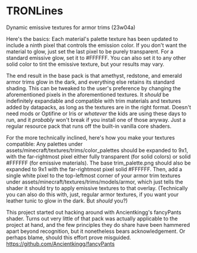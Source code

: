 # TRONLines
Dynamic emissive textures for armor trims (23w04a)

Here's the basics: Each material's palette texture has been updated to include a ninth pixel that controls the emission color. If you don't want the material to glow, just set the last pixel to be purely transparent. For a standard emissive glow, set it to #FFFFFF. You can also set it to any other solid color to tint the emissive texture, but your results may vary.

The end result in the base pack is that amethyst, redstone, and emerald armor trims glow in the dark, and everything else retains its standard shading. This can be tweaked to the user's preference by changing the aforementioned pixels in the aforementioned textures. It *should* be indefinitely expandable and compatible with trim materials and textures added by datapacks, as long as the textures are in the right format. Doesn't need mods or Optifine or Iris or *whatever* the kids are using these days to run, and it *probably* won't break if you install one of those anyway. Just a regular resource pack that runs off the built-in vanilla core shaders.

For the more technically inclined, here's how you make your textures compatible: Any palettes under assets/minecraft/textures/trims/color_palettes should be expanded to 9x1, with the far-rightmost pixel either fully transparent (for solid colors) or solid #FFFFFF (for emissive materials). The base trim_palette.png should also be expanded to 9x1 with the far-rightmost pixel solid #FFFFFF. Then, add a single white pixel to the top-leftmost corner of your armor trim textures under assets/minecraft/textures/trims/models/armor, which just tells the shader it should try to apply emissive textures to that overlay. (Technically you can also do this with, just, regular armor textures, if you want your leather tunic to glow in the dark. But *should* you?)

This project started out hacking around with Ancientkingg's fancyPants shader. Turns out very little of that pack was actually applicable to the project at hand, and the few principles they do share have been hammered apart beyond recognition, but it nonetheless bears acknowledgement. Or perhaps blame, should this effort prove misguided. https://github.com/Ancientkingg/fancyPants
